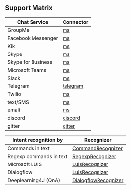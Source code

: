 ## Support Matrix

| Chat Service            | Connector | 
|-------------------------|----|
| GroupMe                 | [ms](https://github.com/hkuhn42/bottery/tree/master/bottery.connector.ms) |
| Facebook Messenger      | [ms](https://github.com/hkuhn42/bottery/tree/master/bottery.connector.ms) |
| Kik                     | [ms](https://github.com/hkuhn42/bottery/tree/master/bottery.connector.ms) |
| Skype                   | [ms](https://github.com/hkuhn42/bottery/tree/master/bottery.connector.ms) |
| Skype for Business      | [ms](https://github.com/hkuhn42/bottery/tree/master/bottery.connector.ms) |
| Microsoft Teams         | [ms](https://github.com/hkuhn42/bottery/tree/master/bottery.connector.ms) |
| Slack                   | [ms](https://github.com/hkuhn42/bottery/tree/master/bottery.connector.ms) |
| Telegram                | [telegram](https://github.com/hkuhn42/bottery/tree/master/bottery.connector.telegram)|
| Twilio                  | [ms](https://github.com/hkuhn42/bottery/tree/master/bottery.connector.ms) |
| text/SMS                | [ms](https://github.com/hkuhn42/bottery/tree/master/bottery.connector.ms) |
| email                   | [ms](https://github.com/hkuhn42/bottery/tree/master/bottery.connector.ms) |
| discord                 | [discord](https://github.com/hkuhn42/bottery/tree/master/bottery.connector.discord) |
| gitter                  | [gitter](https://github.com/hkuhn42/bottery/tree/master/bottery.connector.gitter) |

| Intent recognition by  | Recognizer |
|------------------------|------------|
| Commands in text       | [CommandRecognizer](https://github.com/hkuhn42/bottery/tree/master/bottery.core/rocks/bottery/bot/recognizers) |
| Regexp commands in text| [RegexpRecognizer](https://github.com/hkuhn42/bottery/tree/master/bottery.core/rocks/bottery/bot/recognizers) |
| Microsoft LUIS         | [LuisRecognizer](https://github.com/hkuhn42/bottery/tree/master/bottery.recognizer.luis) |
| Dialogflow             | [LuisRecognizer](https://github.com/hkuhn42/bottery/tree/master/bottery.recognizer.luis) |
| Deeplearning4J (QnA)   | [DialogflowRecognizer](https://github.com/hkuhn42/bottery/tree/master/bottery.recognizer.dialogflow) | 

 